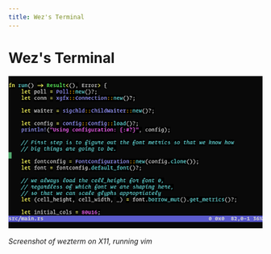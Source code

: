 ```yaml
---
title: Wez's Terminal
---
```


# Wez's Terminal

![Screenshot](screenshots/one.png)

*Screenshot of wezterm on X11, running vim*

